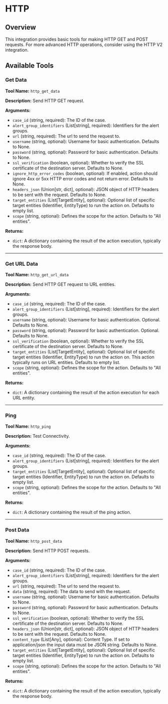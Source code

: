 # HTTP

## Overview

This integration provides basic tools for making HTTP GET and POST requests. For more advanced HTTP operations, consider using the HTTP V2 integration.

## Available Tools

### Get Data

**Tool Name:** `http_get_data`

**Description:** Send HTTP GET request.

**Arguments:**

*   `case_id` (string, required): The ID of the case.
*   `alert_group_identifiers` (List[string], required): Identifiers for the alert groups.
*   `url` (string, required): The url to send the request to.
*   `username` (string, optional): Username for basic authentication. Defaults to None.
*   `password` (string, optional): Password for basic authentication. Defaults to None.
*   `ssl_verification` (boolean, optional): Whether to verify the SSL certificate of the destination server. Defaults to None.
*   `ignore_http_error_codes` (boolean, optional): If enabled, action should ignore 4xx or 5xx HTTP error codes and not return error. Defaults to None.
*   `headers_json` (Union[str, dict], optional): JSON object of HTTP headers to be sent with the request. Defaults to None.
*   `target_entities` (List[TargetEntity], optional): Optional list of specific target entities (Identifier, EntityType) to run the action on. Defaults to empty list.
*   `scope` (string, optional): Defines the scope for the action. Defaults to "All entities".

**Returns:**

*   `dict`: A dictionary containing the result of the action execution, typically the response body.

---

### Get URL Data

**Tool Name:** `http_get_url_data`

**Description:** Send HTTP GET request to URL entities.

**Arguments:**

*   `case_id` (string, required): The ID of the case.
*   `alert_group_identifiers` (List[string], required): Identifiers for the alert groups.
*   `username` (string, optional): Username for basic authentication. Optional. Defaults to None.
*   `password` (string, optional): Password for basic authentication. Optional. Defaults to None.
*   `ssl_verification` (boolean, optional): Whether to verify the SSL certificate of the destination server. Defaults to None.
*   `target_entities` (List[TargetEntity], optional): Optional list of specific target entities (Identifier, EntityType) to run the action on. This action typically runs on URL entities. Defaults to empty list.
*   `scope` (string, optional): Defines the scope for the action. Defaults to "All entities".

**Returns:**

*   `dict`: A dictionary containing the result of the action execution for each URL entity.

---

### Ping

**Tool Name:** `http_ping`

**Description:** Test Connectivity.

**Arguments:**

*   `case_id` (string, required): The ID of the case.
*   `alert_group_identifiers` (List[string], required): Identifiers for the alert groups.
*   `target_entities` (List[TargetEntity], optional): Optional list of specific target entities (Identifier, EntityType) to run the action on. Defaults to empty list.
*   `scope` (string, optional): Defines the scope for the action. Defaults to "All entities".

**Returns:**

*   `dict`: A dictionary containing the result of the ping action.

---

### Post Data

**Tool Name:** `http_post_data`

**Description:** Send HTTP POST requests.

**Arguments:**

*   `case_id` (string, required): The ID of the case.
*   `alert_group_identifiers` (List[string], required): Identifiers for the alert groups.
*   `url` (string, required): The url to send the request to.
*   `data` (string, required): The data to send with the request.
*   `username` (string, optional): Username for basic authentication. Defaults to None.
*   `password` (string, optional): Password for basic authentication. Defaults to None.
*   `ssl_verification` (boolean, optional): Whether to verify the SSL certificate of the destination server. Defaults to None.
*   `headers_json` (Union[str, dict], optional): JSON object of HTTP headers to be sent with the request. Defaults to None.
*   `content_type` (List[Any], optional): Content Type. If set to application/json the input data must be JSON string. Defaults to None.
*   `target_entities` (List[TargetEntity], optional): Optional list of specific target entities (Identifier, EntityType) to run the action on. Defaults to empty list.
*   `scope` (string, optional): Defines the scope for the action. Defaults to "All entities".

**Returns:**

*   `dict`: A dictionary containing the result of the action execution, typically the response body.
